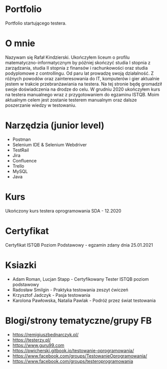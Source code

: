 # Portfolio
Portfolio startującego testera.
# O mnie
Nazywam się Rafał Kindzierski. Ukończyłem liceum o profilu matematyczno-informatycznym by później skończyć studia I stopnia z zarządzania, studia II stopnia z finansów i rachunkowości oraz studia podyplomowe z controllingu. Od paru lat prowadzę swoją działalność. Z różnych powodów oraz zainteresowania do IT, komputerów i gier aktualnie jestem w trakcie przebranżawiania na testera. Na tej stronie będę gromadził swoje doświadczenia na drodze do celu. W grudniu 2020 ukończyłem kurs na testera manualnego wraz z przygotowaniem do egzaminu ISTQB. Moim aktualnym celem jest zostanie testerem manualnym oraz dalsze poszerzanie wiedzy w testowaniu.
# Narzędzia (junior level)
* Postman
* Selenium IDE & Selenium Webdriver
* TestRail
* Jira
* Confluence
* Trello
* MySQL
* Java
# Kurs
Ukończony kurs testera oprogramowania SDA - 12.2020
# Certyfikat
Certyfikat ISTQB Poziom Podstawowy - egzamin zdany dnia 25.01.2021
# Ksiazki
* Adam Roman, Lucjan Stapp - Certyfikowany Tester ISTQB poziom podstawowy
* Radosław Smilgin - Praktyka testowania zeszyt ćwiczeń
* Krzysztof Jadczyk - Pasja testowania
* Karolona Pawłowska, Natalia Pawlak - Podróż przez świat testowania
# Blogi/strony tematyczne/grupy FB
* https://remigiuszbednarczyk.pl/
* https://testerzy.pl/
* https://www.guru99.com
* https://pwicherski.gitbook.io/testowanie-oprogramowania/
* https://www.facebook.com/groups/TestowanieOprogramowania/
* https://www.facebook.com/groups/testeroprogramowania
